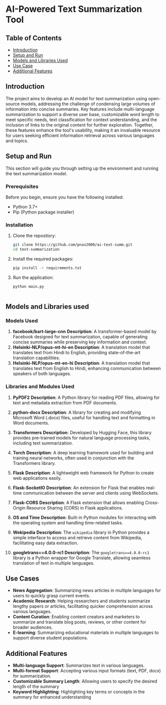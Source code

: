 # AI-Powered Text Summarization Tool

## Table of Contents
- [Introduction](#introduction)
- [Setup and Run](#setup-and-run)
- [Models and Libraries Used](#models-and-libraries-used)
- [Use Case](#use-case)
- [Additional Features](#additional-features)

## Introduction
The project aims to develop an AI model for text summarization using open-source models, addressing the challenge of condensing large volumes of information into concise summaries. Key features include multi-language summarization to support a diverse user base, customizable word length to meet specific needs, text classification for context understanding, and the inclusion of links to the original content for further exploration. Together, these features enhance the tool's usability, making it an invaluable resource for users seeking efficient information retrieval across various languages and topics.

## Setup and Run
This section will guide you through setting up the environment and running the text summarization model.

### Prerequisites

Before you begin, ensure you have the following installed:

- Python 3.7+
- Pip (Python package installer)

### Installation
1. Clone the repository:
   ```bash
   git clone https://github.com/pnav2000/ai-text-summ.git
   cd text-summarization
   
2. Install the required packages:
   ```bash
   pip install -r requirements.txt

3. Run the application:
   ```bash
   python main.py
 

## Models and Libraries used

### Models Used
1. **facebook/bart-large-cnn**
**Description**: A transformer-based model by Facebook designed for text summarization, capable of generating concise summaries while preserving key information and context.
2. **Helsinki-NLP/opus-mt-hi-en**
**Description**: A translation model that translates text from Hindi to English, providing state-of-the-art translation capabilities.
3. **Helsinki-NLP/opus-mt-en-hi**
**Description**: A translation model that translates text from English to Hindi, enhancing communication between speakers of both languages.

### Libraries and Modules Used
1. **PyPDF2**
**Description**: A Python library for reading PDF files, allowing for text and metadata extraction from PDF documents.

2. **python-docx**
**Description**: A library for creating and modifying Microsoft Word (.docx) files, useful for handling text and formatting in Word documents.

3. **Transformers**
**Description**: Developed by Hugging Face, this library provides pre-trained models for natural language processing tasks, including text summarization.

4. **Torch**
**Description**: A deep learning framework used for building and training neural networks, often used in conjunction with the Transformers library.

5. **Flask**
**Description**: A lightweight web framework for Python to create web applications easily.

6. **Flask-SocketIO**
**Description**: An extension for Flask that enables real-time communication between the server and clients using WebSockets.

7. **Flask-CORS**
**Description**: A Flask extension that allows enabling Cross-Origin Resource Sharing (CORS) in Flask applications.

8. **OS and Time**
**Description**: Built-in Python modules for interacting with the operating system and handling time-related tasks.

9. **Wekipedia**
**Description**: The `wikipedia` library in Python provides a simple interface to access and retrieve content from Wikipedia, facilitating easy data extraction.

10. **googletrans==4.0.0-rc1**
**Description**: The `googletrans==4.0.0-rc1` library is a Python wrapper for Google Translate, allowing seamless translation of text in multiple languages.

## Use Cases
- **News Aggregation**: Summarizing news articles in multiple languages for users to quickly grasp current events.
- **Academic Research**: Helping researchers and students summarize lengthy papers or articles, facilitating quicker comprehension across various languages.
- **Content Curation**: Enabling content creators and marketers to summarize and translate blog posts, reviews, or other content for broader audiences.
- **E-learning**: Summarizing educational materials in multiple languages to support diverse student populations.

## Additional Features

- **Multi-language Support**: Summarizes text in various languages.
- **Multi-format Support**: Accepting various input formats (text, PDF, docx) for summarization.
- **Customizable Summary Length**: Allowing users to specify the desired length of the summary
- **Keyword Highlighting**: Highlighting key terms or concepts in the summary for enhanced understanding


